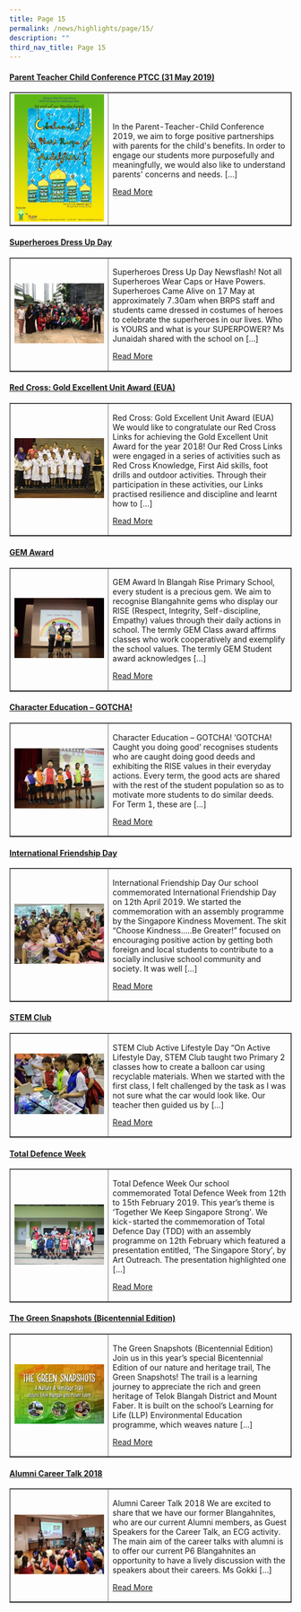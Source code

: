 ```yaml
---
title: Page 15
permalink: /news/highlights/page/15/
description: ""
third_nav_title: Page 15
---
```

<h4><strong><a href="/2019/10/08/parent-teacher-child-conference-ptcc-31-may-2019/" >Parent Teacher Child Conference PTCC (31 May 2019)</a></strong></h4>
<table style="border-collapse: collapse; width: 100%;" border="1">
<tbody>
<tr>
<td style="width: 35%;"><a href="/2019/10/08/parent-teacher-child-conference-ptcc-31-may-2019/"><img src="/images/ptcc1.jpg"></a></td>
<td style="width: 65%;">
<p>In the Parent-Teacher-Child Conference 2019, we aim to forge positive partnerships with parents for the child's benefits.  In order to engage our students more purposefully and meaningfully, we would also like to understand parents' concerns and needs. [&hellip;]</p>
<p><a href="/2019/10/08/parent-teacher-child-conference-ptcc-31-may-2019/">Read More</a></p>
</td>
</tr>
</tbody>
</table>

<h4><strong><a href="/2019/10/08/superheroes-dress-up-day/" >Superheroes Dress Up Day</a></strong></h4>
<table style="border-collapse: collapse; width: 100%;" border="1">
<tbody>
<tr>
<td style="width: 35%;"><a href="/2019/10/08/superheroes-dress-up-day/"><img src="/images/h151.jpg"></a></td>
<td style="width: 65%;">
<p>Superheroes Dress Up Day Newsflash! Not all Superheroes Wear Caps or Have Powers. Superheroes Came Alive on 17 May at approximately 7.30am when BRPS staff and students came dressed in costumes of heroes to celebrate the superheroes in our lives. Who is YOURS and what is your SUPERPOWER? Ms Junaidah shared with the school on [&hellip;]</p>
<p><a href="/2019/10/08/superheroes-dress-up-day/">Read More</a></p>
</td>
</tr>
</tbody>
</table>

<h4><strong><a href="/2019/10/08/red-cross-gold-excellent-unit-award-eua/" rel="bookmark">Red Cross: Gold Excellent Unit Award (EUA)</a></strong></h4>
<table style="border-collapse: collapse; width: 100%;" border="1">
<tbody>
<tr>
<td style="width: 35%;"><a href="/2019/10/08/red-cross-gold-excellent-unit-award-eua/"><img src="/images/h152.jpg"></a></td>
<td style="width: 65%;">
<p>Red Cross: Gold Excellent Unit Award (EUA) We would like to congratulate our Red Cross Links for achieving the Gold Excellent Unit Award for the year 2018! Our Red Cross Links were engaged in a series of activities such as Red Cross Knowledge, First Aid skills, foot drills and outdoor activities. Through their participation in these activities, our Links practised resilience and discipline and learnt how to […]</p>
<p><a href="/2019/10/08/red-cross-gold-excellent-unit-award-eua/">Read More</a></p>
</td>
</tr>
</tbody>
</table>

<h4><strong><a href="/2019/10/08/gem-award/" rel="bookmark">GEM Award</a></strong></h4>
<table style="border-collapse: collapse; width: 100%;" border="1">
<tbody>
<tr>
<td style="width: 35%;"><a href="/2019/10/08/gem-award/"><img src="/images/h153.jpg"></a></td>
<td style="width: 65%;">
<p>GEM Award In Blangah Rise Primary School, every student is a precious gem. We aim to recognise Blangahnite gems who display our RISE (Respect, Integrity, Self-discipline, Empathy) values through their daily actions in school. The termly GEM Class award affirms classes who work cooperatively and exemplify the school values. The termly GEM Student award acknowledges […]</p>
<p><a href="/2019/10/08/gem-award/">Read More</a></p>
</td>
</tr>
</tbody>
</table>

<h4><strong><a href="/2019/10/08/character-education-gotcha/" rel="bookmark">Character Education &ndash; GOTCHA!</a></strong></h4>
<table style="border-collapse: collapse; width: 100%;" border="1">
<tbody>
<tr>
<td style="width: 35%;"><a href="/2019/10/08/character-education-gotcha/"><img src="/images/h154.jpg"></a></td>
<td style="width: 65%;">
<p>Character Education – GOTCHA! ‘GOTCHA! Caught you doing good’ recognises students who are caught doing good deeds and exhibiting the RISE values in their everyday actions. Every term, the good acts are shared with the rest of the student population so as to motivate more students to do similar deeds. For Term 1, these are […]</p>
<p><a href="/2019/10/08/character-education-gotcha/">Read More</a></p>
</td>
</tr>
</tbody>
</table>

<h4><strong><a href="/2019/10/07/international-friendship-day/" rel="bookmark">International Friendship Day</a></strong></h4>
<table style="border-collapse: collapse; width: 100%;" border="1">
<tbody>
<tr>
<td style="width: 35%;"><a href="/2019/10/07/international-friendship-day/"><img src="/images/h155.jpg"></a></td>
<td style="width: 65%;">
<p>International Friendship Day Our school commemorated International Friendship Day on 12th April 2019. We started the commemoration with an assembly programme by the Singapore Kindness Movement. The skit “Choose Kindness…..Be Greater!” focused on encouraging positive action by getting both foreign and local students to contribute to a socially inclusive school community and society. It was well […]</p>
<p><a href="/2019/10/07/international-friendship-day/">Read More</a></p>
</td>
</tr>
</tbody>
</table>

<h4><strong><a href="/2019/10/07/stem-club/" rel="bookmark">STEM Club</a></strong></h4>
<table style="border-collapse: collapse; width: 100%;" border="1">
<tbody>
<tr>
<td style="width: 35%;"><a href="/2019/10/07/stem-club/"><img src="/images/h156.jpg"></a></td>
<td style="width: 65%;">
<p>STEM Club Active Lifestyle Day “On Active Lifestyle Day, STEM Club taught two Primary 2 classes how to create a balloon car using recyclable materials. When we started with the first class, I felt challenged by the task as I was not sure what the car would look like. Our teacher then guided us by […]</p>
<p><a href="/2019/10/07/stem-club/">Read More</a></p>
</td>
</tr>
</tbody>
</table>

<h4><strong><a href="/2019/10/07/total-defence-week/" rel="bookmark">Total Defence Week</a></strong></h4>
<table style="border-collapse: collapse; width: 100%;" border="1">
<tbody>
<tr>
<td style="width: 35%;"><a href="/2019/10/07/total-defence-week/"><img src="/images/h157.jpg"></a></td>
<td style="width: 65%;">
<p>Total Defence Week Our school commemorated Total Defence Week from 12th to 15th February 2019.  This year’s theme is ‘Together We Keep Singapore Strong’. We kick-started the commemoration of Total Defence Day (TDD) with an assembly programme on 12th February which featured a presentation entitled, ‘The Singapore Story’, by Art Outreach. The presentation highlighted one […]</p>
<p><a href="/2019/10/07/total-defence-week/">Read More</a></p>
</td>
</tr>
</tbody>
</table>

<h4><strong><a href="/2019/10/07/the-green-snapshots-bicentennial-edition/" rel="bookmark">The Green Snapshots (Bicentennial Edition)</a></strong></h4>
<table style="border-collapse: collapse; width: 100%;" border="1">
<tbody>
<tr>
<td style="width: 35%;"><a href="/2019/10/07/the-green-snapshots-bicentennial-edition/"><img src="/images/h158.jpg"></a></td>
<td style="width: 65%;">
<p>The Green Snapshots (Bicentennial Edition) Join us in this year’s special Bicentennial Edition of our nature and heritage trail, The Green Snapshots! The trail is a learning journey to appreciate the rich and green heritage of Telok Blangah District and Mount Faber. It is built on the school’s Learning for Life (LLP) Environmental Education programme, which weaves nature […]</p>
<p><a href="/2019/10/07/the-green-snapshots-bicentennial-edition/">Read More</a></p>
</td>
</tr>
</tbody>
</table>

<h4><strong><a href="/2019/10/07/alumni-career-talk-2018/" rel="bookmark">Alumni Career Talk 2018</a></strong></h4>
<table style="border-collapse: collapse; width: 100%;" border="1">
<tbody>
<tr>
<td style="width: 35%;"><a href="/2019/10/07/alumni-career-talk-2018/"><img src="/images/h159.jpg"></a></td>
<td style="width: 65%;">
<p>Alumni Career Talk 2018 We are excited to share that we have our former Blangahnites, who are our current Alumni members, as Guest Speakers for the Career Talk,  an ECG activity. The main aim of the career talks with alumni is to offer our current P6 Blangahnites an opportunity to have a lively discussion with the speakers about their careers. Ms Gokki […]</p>
<p><a href="/2019/10/07/alumni-career-talk-2018/">Read More</a></p>
</td>
</tr>
</tbody>
</table>